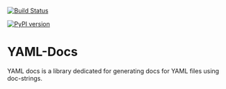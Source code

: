 [![Build Status](https://travis-ci.org/GenesisCoast/embedded-yaml-docs.svg?branch=master)](https://travis-ci.org/GenesisCoast/embedded-yaml-docs)

[![PyPI version](https://badge.fury.io/py/embedded-yaml-docs.svg)](https://badge.fury.io/py/embedded-yaml-docs)

# YAML-Docs

YAML docs is a library dedicated for generating docs for YAML files using doc-strings.
